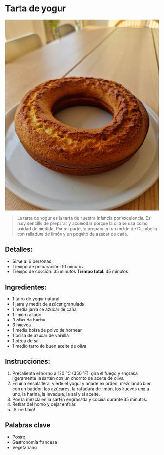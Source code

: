 # Tarta de yogur 

![Tarta de yogur](https://github.com/anamorph/recettes/blob/main/photos/fr-dessert-gateau-au-yaourt-01.jpg?raw=true)

> La tarta de yogur es la tarta de nuestra infancia por excelencia. Es muy sencillo de preparar y acomodar porque la olla se usa como unidad de medida. Por mi parte, lo preparo en un molde de Ciambella con ralladura de limón y un poquito de azúcar de caña.

## Detalles:
* Sirve a: 6 personas 
* Tiempo de preparación: 10 minutos 
* Tiempo de cocción: 35 minutos 
**Tiempo total**: 45 minutos 

## Ingredientes: 
* 1 tarro de yogur natural 
* 1 jarra y media de azúcar granulada
* 1 media jarra de azúcar de caña 
* 1 limón rallado
* 3 ollas de harina 
* 3 huevos 
* 1 media bolsa de polvo de hornear 
* 1 bolsa de azúcar de vainilla 
* 1 pizca de sal 
* 1 medio tarro de buen aceite de oliva 

## Instrucciones:
1. Precalienta el horno a 180 °C (350 °F), gira el fuego y engrasa ligeramente la sartén con un chorrito de aceite de oliva. 
1. En una ensaladera, vierte el yogur y añade en orden, mezclando bien con un batidor: los azúcares, la ralladura de limón, los huevos uno a uno, la harina, la levadura, la sal y el aceite.
1. Pon la mezcla en la sartén engrasada y cocina durante 35 minutos. 
1. Retirar del horno y dejar enfriar. 
1. ¡Sirve tibio!

## Palabras clave
* Postre
* Gastronomía francesa
* Vegetariano